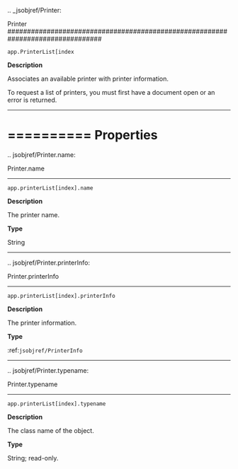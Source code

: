 .. _jsobjref/Printer:

Printer
################################################################################

``app.PrinterList[index``

**Description**

Associates an available printer with printer information.

To request a list of printers, you must first have a document open or an error is returned.

----

==========
Properties
==========

.. jsobjref/Printer.name:

Printer.name
********************************************************************************

``app.printerList[index].name``

**Description**

The printer name.

**Type**

String

----

.. jsobjref/Printer.printerInfo:

Printer.printerInfo
********************************************************************************

``app.printerList[index].printerInfo``

**Description**

The printer information.

**Type**

:ref:`jsobjref/PrinterInfo`

----

.. jsobjref/Printer.typename:

Printer.typename
********************************************************************************

``app.printerList[index].typename``

**Description**

The class name of the object.

**Type**

String; read-only.
